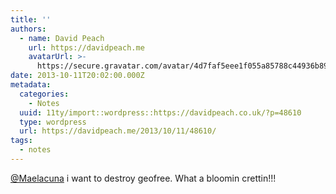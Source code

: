 ```yaml
---
title: ''
authors:
  - name: David Peach
    url: https://davidpeach.me
    avatarUrl: >-
      https://secure.gravatar.com/avatar/4d7faf5eee1f055a85788c44936b8995eaab6dfb004e7854ec747ccb272e91ee?s=96&d=mm&r=g
date: 2013-10-11T20:02:00.000Z
metadata:
  categories:
    - Notes
  uuid: 11ty/import::wordpress::https://davidpeach.co.uk/?p=48610
  type: wordpress
  url: https://davidpeach.me/2013/10/11/48610/
tags:
  - notes
---
```

[@Maelacuna](https://twitter.com/Maelacuna) i want to destroy geofree. What a bloomin crettin!!!